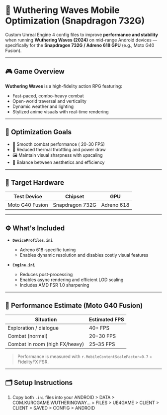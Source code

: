 # 🌊 Wuthering Waves Mobile Optimization (Snapdragon 732G)

Custom Unreal Engine 4 config files to improve **performance and stability** when running **Wuthering Waves (2024)** on mid-range Android devices — specifically for the **Snapdragon 732G / Adreno 618 GPU** (e.g., Moto G40 Fusion).

---

## 🎮 Game Overview

**Wuthering Waves** is a high-fidelity action RPG featuring:
- Fast-paced, combo-heavy combat
- Open-world traversal and verticality
- Dynamic weather and lighting
- Stylized anime visuals with real-time rendering

---

## 🔧 Optimization Goals

- 🚀 Smooth combat performance ( 20-30 FPS)
- 🔋 Reduced thermal throttling and power draw
- 🖼️ Maintain visual sharpness with upscaling
- 🔄 Balance between aesthetics and efficiency

---

## 📱 Target Hardware

|  Test Device            | Chipset          | GPU        |
|------------------|------------------|------------|
| Moto G40 Fusion  | Snapdragon 732G  | Adreno 618 |

---

## ⚙️ What's Included

- **`DeviceProfiles.ini`**
  - Adreno 618-specific tuning
  - Enables dynamic resolution and disables costly visual features

- **`Engine.ini`**
  - Reduces post-processing
  - Enables async rendering and efficient LOD scaling
  - Includes AMD FSR 1.0 sharpening

---

## 🧪 Performance Estimate (Moto G40 Fusion)

| Situation                | Estimated FPS |
|--------------------------|----------------|
| Exploration / dialogue   | 40+ FPS       |
| Combat (normal)          | 20-30 FPS       |
| Combat in room  (high FX/heavy)   | 25–35 FPS       |

> Performance is measured with `r.MobileContentScaleFactor=0.7` + FidelityFX FSR.

---

## 🗂️ Setup Instructions

1. Copy both `.ini` files into your ANDROID > DATA > COM.KUROGAME.WUTHERINGWAY... > FILES > UE4GAME > CLIENT > CLIENT > SAVED > CONFIG > ANDROID
